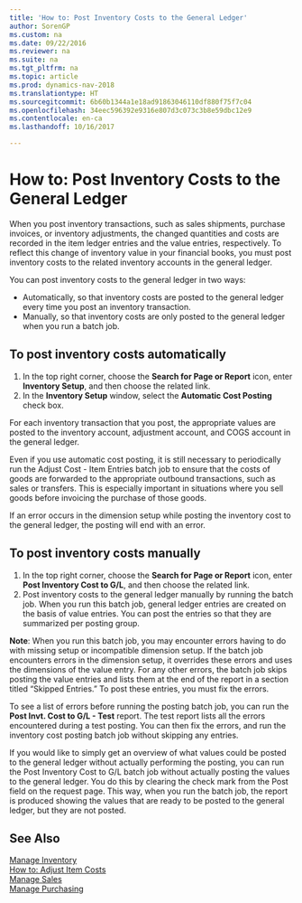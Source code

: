```yaml
---
title: 'How to: Post Inventory Costs to the General Ledger'
author: SorenGP
ms.custom: na
ms.date: 09/22/2016
ms.reviewer: na
ms.suite: na
ms.tgt_pltfrm: na
ms.topic: article
ms.prod: dynamics-nav-2018
ms.translationtype: HT
ms.sourcegitcommit: 6b60b1344a1e18ad91863046110df880f75f7c04
ms.openlocfilehash: 34eec596392e9316e807d3c073c3b8e59dbc12e9
ms.contentlocale: en-ca
ms.lasthandoff: 10/16/2017

---
```


# <a name="how-to-post-inventory-costs-to-the-general-ledger"></a>How to: Post Inventory Costs to the General Ledger   
When you post inventory transactions, such as sales shipments, purchase invoices, or inventory adjustments, the changed quantities and costs are recorded in the item ledger entries and the value entries, respectively. To reflect this change of inventory value in your financial books, you must post inventory costs to the related inventory accounts in the general ledger.

You can post inventory costs to the general ledger in two ways:

- Automatically, so that inventory costs are posted to the general ledger every time you post an inventory transaction.
- Manually, so that inventory costs are only posted to the general ledger when you run a batch job.


## <a name="to-post-inventory-costs-automatically"></a>To post inventory costs automatically
1. In the top right corner, choose the **Search for Page or Report** icon, enter **Inventory Setup**, and then choose the related link.
2. In the **Inventory Setup** window, select the **Automatic Cost Posting** check box.

For each inventory transaction that you post, the appropriate values are posted to the inventory account, adjustment account, and COGS account in the general ledger.

Even if you use automatic cost posting, it is still necessary to periodically run the Adjust Cost - Item Entries batch job to ensure that the costs of goods are forwarded to the appropriate outbound transactions, such as sales or transfers. This is especially important in situations where you sell goods before invoicing the purchase of those goods.

If an error occurs in the dimension setup while posting the inventory cost to the general ledger, the posting will end with an error.

## <a name="to-post-inventory-costs-manually"></a>To post inventory costs manually
1. In the top right corner, choose the **Search for Page or Report** icon, enter **Post Inventory Cost to G/L**, and then choose the related link.
2. Post inventory costs to the general ledger manually by running the batch job. When you run this batch job, general ledger entries are created on the basis of value entries. You can post the entries so that they are summarized per posting group.

**Note**: When you run this batch job, you may encounter errors having to do with missing setup or incompatible dimension setup. If the batch job encounters errors in the dimension setup, it overrides these errors and uses the dimensions of the value entry. For any other errors, the batch job skips posting the value entries and lists them at the end of the report in a section titled “Skipped Entries.” To post these entries, you must fix the errors.

To see a list of errors before running the posting batch job, you can run the **Post Invt. Cost to G/L - Test** report. The test report lists all the errors encountered during a test posting. You can then fix the errors, and run the inventory cost posting batch job without skipping any entries.

If you would like to simply get an overview of what values could be posted to the general ledger without actually performing the posting, you can run the Post Inventory Cost to G/L batch job without actually posting the values to the general ledger. You do this by clearing the check mark from the Post field on the request page. This way, when you run the batch job, the report is produced showing the values that are ready to be posted to the general ledger, but they are not posted.

## <a name="see-also"></a>See Also
[Manage Inventory](inventory-manage-inventory.md)    
[How to: Adjust Item Costs](inventory-how-adjust-item-costs.md)  
[Manage Sales](sales-manage-sales.md)  
[Manage Purchasing](purchasing-manage-purchasing.md)

